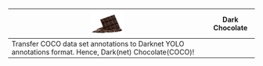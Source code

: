 |<img src="misc/chocolate.png" width="70" height="50" alt="Transfer COCO data set annotations to Darknet YOLO annotations format. Hence, Dark(net) Chocolate(COCO)!" />| Dark Chocolate |
| ------------- | ------------- |
| Transfer COCO data set annotations to Darknet YOLO annotations format. Hence, Dark(net) Chocolate(COCO)!|



